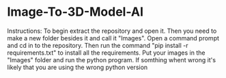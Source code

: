 # Image-To-3D-Model-AI

Instructions:
To begin extract the repository and open it. Then you need to make a new folder besides it and call it "Images". 
Open a command prompt and cd in to the repository. Then run the command "pip install -r requirements.txt" to install all the requirements.
Put your images in the "Images" folder and run the python program. If somthing whent wrong it's likely that you are using the wrong python version
